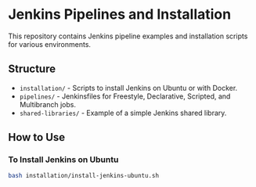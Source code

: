 # Jenkins Pipelines and Installation

This repository contains Jenkins pipeline examples and installation scripts for various environments.

## Structure
- `installation/` - Scripts to install Jenkins on Ubuntu or with Docker.
- `pipelines/` - Jenkinsfiles for Freestyle, Declarative, Scripted, and Multibranch jobs.
- `shared-libraries/` - Example of a simple Jenkins shared library.

## How to Use

### To Install Jenkins on Ubuntu
```bash
bash installation/install-jenkins-ubuntu.sh
